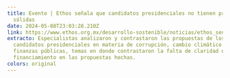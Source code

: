 ```yaml
---
title: Evento | Ethos señala que candidatos presidenciales no tienen propuestas
  sólidas
date: 2024-05-08T23:03:28.210Z
link: https://www.ethos.org.mx/desarrollo-sostenible/noticias/ethos_senala_que_candidatos_presidenciales_no_tienen_propuestas_solidas_1
extracto: Especialistas analizaron y contrastaron las propuestas de los tres
  candidatos presidenciales en materia de corrupción, cambio climático y
  finanzas públicas, temas en donde contrastaron la falta de claridad del
  financiamiento en las propuestas hechas.
colors: original
---
```

